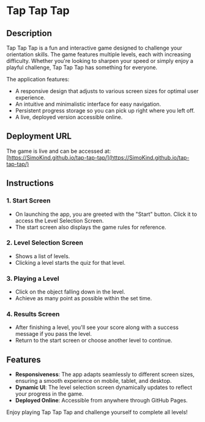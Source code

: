 # Tap Tap Tap

## Description
Tap Tap Tap is a fun and interactive game designed to challenge your orientation skills. The game features multiple levels, each with increasing difficulty. Whether you're looking to sharpen your speed or simply enjoy a playful challenge, Tap Tap Tap has something for everyone.

The application features:
- A responsive design that adjusts to various screen sizes for optimal user experience.
- An intuitive and minimalistic interface for easy navigation.
- Persistent progress storage so you can pick up right where you left off.
- A live, deployed version accessible online.

## Deployment URL
The game is live and can be accessed at:  
[https://SimoKind.github.io/tap-tap-tap/](https://SimoKind.github.io/tap-tap-tap/)

## Instructions

### 1. Start Screen
- On launching the app, you are greeted with the "Start" button. Click it to access the Level Selection Screen.
- The start screen also displays the game rules for reference.

### 2. Level Selection Screen
- Shows a list of levels.
- Clicking a level starts the quiz for that level.

### 3. Playing a Level
- Click on the object falling down in the level.
- Achieve as many point as possible within the set time.

### 4. Results Screen
- After finishing a level, you'll see your score along with a success message if you pass the level.
- Return to the start screen or choose another level to continue.

## Features
- **Responsiveness**: The app adapts seamlessly to different screen sizes, ensuring a smooth experience on mobile, tablet, and desktop.
- **Dynamic UI**: The level selection screen dynamically updates to reflect your progress in the game.
- **Deployed Online**: Accessible from anywhere through GitHub Pages.

Enjoy playing Tap Tap Tap and challenge yourself to complete all levels!
